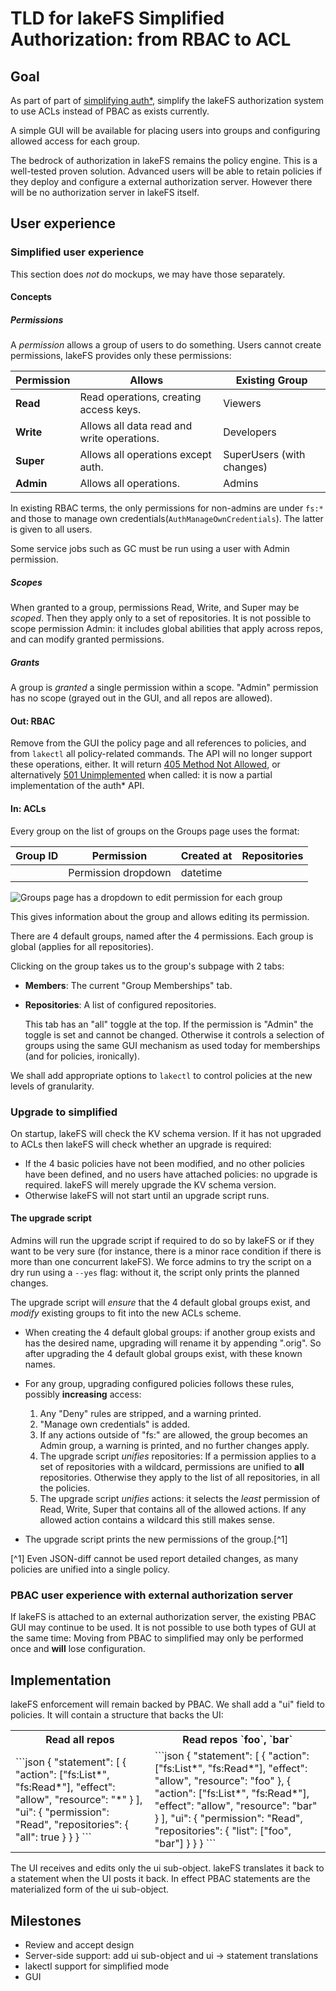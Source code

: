 # TLD for lakeFS Simplified Authorization: from RBAC to ACL

## Goal

As part of part of [simplifying auth*][auth-sec-update], simplify the lakeFS
authorization system to use ACLs instead of PBAC as exists currently.

A simple GUI will be available for placing users into groups and configuring
allowed access for each group.

The bedrock of authorization in lakeFS remains the policy engine.  This is a
well-tested proven solution.  Advanced users will be able to retain policies
if they deploy and configure a external authorization server.  However there
will be no authorization server in lakeFS itself.

## User experience

### Simplified user experience

This section does _not_ do mockups, we may have those separately.

#### Concepts

##### Permissions

A _permission_ allows a group of users to do something.  Users cannot create
permissions, lakeFS provides only these permissions:

| Permission | Allows                                     | Existing Group            |
|------------|--------------------------------------------|---------------------------|
| **Read**   | Read operations, creating access keys.     | Viewers                   |
| **Write**  | Allows all data read and write operations. | Developers                |
| **Super**  | Allows all operations except auth.         | SuperUsers (with changes) |
| **Admin**  | Allows all operations.                     | Admins                    |

In existing RBAC terms, the only permissions for non-admins are under `fs:*`
and those to manage own credentials(`AuthManageOwnCredentials`).  The latter
is given to all users.

Some service jobs such as GC must be run using a user with Admin permission.

##### Scopes

When granted to a group, permissions Read, Write, and Super may be _scoped_.
Then they apply only to a set of repositories.  It is not possible to scope
permission Admin: it includes global abilities that apply across repos, and
can modify granted permissions.

##### Grants

A group is _granted_ a single permission within a scope.  "Admin" permission
has no scope (grayed out in the GUI, and all repos are allowed).

#### Out: RBAC

Remove from the GUI the policy page and all references to policies, and from
`lakectl` all policy-related commands.  The API will no longer support these
operations, either.  It will return [405 Method Not Allowed][http-stat-405],
or alternatively [501 Unimplemented][http-stat-501] when called: it is now a
partial implementation of the auth* API.

#### In: ACLs

Every group on the list of groups on the Groups page uses the format:

| Group ID | Permission          | Created at | Repositories |
|----------|---------------------|------------|--------------|
| <name>   | Permission dropdown | datetime   | <number>     |

![Groups page has a dropdown to edit permission for each
group](./groups-with-perms.png)

This gives information about the group and allows editing its permission.

There are 4 default groups, named after the 4 permissions.  Each group is
global (applies for all repositories).

Clicking on the group takes us to the group's subpage with 2 tabs:

* **Members**: The current "Group Memberships" tab.
* **Repositories**: A list of configured repositories.

  This tab has an "all" toggle at the top.  If the permission is "Admin" the
  toggle is set and cannot be changed.  Otherwise it controls a selection of
  groups using the same GUI mechanism as used today for memberships (and for
  policies, ironically).

We shall add appropriate options to `lakectl` to control policies at the new
levels of granularity.

### Upgrade to simplified

On startup, lakeFS will check the KV schema version.  If it has not upgraded
to ACLs then lakeFS will check whether an upgrade is required:

* If the 4 basic policies have not been modified, and no other policies have
  been defined, and no users have attached policies: no upgrade is required.
  lakeFS will merely upgrade the KV schema version.
* Otherwise lakeFS will not start until an upgrade script runs.

#### The upgrade script

Admins will run the upgrade script if required to do so by lakeFS or if they
want to be very sure (for instance, there is a minor race condition if there
is more than one concurrent lakeFS).  We force admins to try the script on a
dry run using a `--yes` flag: without it, the script only prints the planned
changes.

The upgrade script will _ensure_ that the 4 default global groups exist, and
_modify_ existing groups to fit into the new ACLs scheme.

* When creating the 4 default global groups: if another group exists and has
  the desired name, upgrading will rename it by appending ".orig".  So after
  upgrading the 4 default global groups exist, with these known names.
* For any group, upgrading configured policies follows these rules, possibly
  **increasing** access:

  1. Any "Deny" rules are stripped, and a warning printed.
  1. "Manage own credentials" is added.
  1. If any actions outside of "fs:" are allowed, the group becomes an Admin
     group, a warning is printed, and no further changes apply.
  1. The upgrade script *unifies* repositories: If a permission applies to a
     set of repositories with a wildcard, permissions are unified to **all**
     repositories.  Otherwise they apply to the list of all repositories, in
     all the policies.
  1. The upgrade script *unifies* actions: it selects the _least_ permission
     of Read, Write, Super that contains all of the allowed actions.  If any
     allowed action contains a wildcard this still makes sense.
* The upgrade script prints the new permissions of the group.[^1]


[^1] Even JSON-diff cannot be used report detailed changes, as many policies
	 are unified into a single policy.

### PBAC user experience with external authorization server

If lakeFS is attached to an external authorization server, the existing PBAC
GUI may continue to be used.  It is not possible to use both types of GUI at
the same time: Moving from PBAC to simplified may only be performed once and
**will** lose configuration.

## Implementation

lakeFS enforcement will remain backed by PBAC.  We shall add a "ui" field to
policies.  It will contain a structure that backs the UI:

<table>
<tr><th>Read all repos</th><th>Read repos `foo`, `bar`</th></tr>
<tr><td>
```json
{
  "statement": [
    {
      "action": ["fs:List*", "fs:Read*"],
      "effect": "allow",
      "resource": "*"
    }
  ],
  "ui": {
    "permission": "Read",
    "repositories": { "all": true }
  }
}
```
</td><td>
```json
{
  "statement": [
    {
      "action": ["fs:List*", "fs:Read*"],
      "effect": "allow",
      "resource": "foo"
    }, {
      "action": ["fs:List*", "fs:Read*"],
      "effect": "allow",
      "resource": "bar"
    }
  ],
  "ui": {
    "permission": "Read",
    "repositories": { "list": ["foo", "bar"] }
  }
}
```
</td></tr>
</table>

The UI receives and edits only the ui sub-object.  lakeFS translates it back
to a statement when the UI posts it back.  In effect PBAC statements are the
materialized form of the ui sub-object.

## Milestones

- Review and accept design
- Server-side support: add ui sub-object and ui -> statement translations
- lakectl support for simplified mode
- GUI


[auth-sec-update]:  https://docs.lakefs.io/posts/security_update.html#whats-changing
[http-stat-405]:  https://developer.mozilla.org/en-US/docs/Web/HTTP/Status/405
[http-stat-501]:  https://developer.mozilla.org/en-US/docs/Web/HTTP/Status/501
